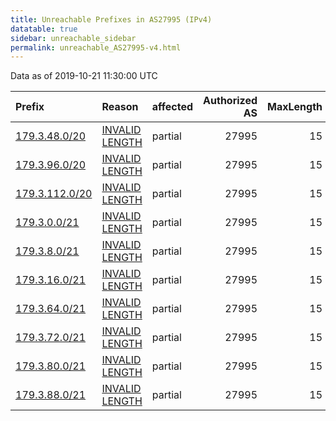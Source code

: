 ```yaml
---
title: Unreachable Prefixes in AS27995 (IPv4)
datatable: true
sidebar: unreachable_sidebar
permalink: unreachable_AS27995-v4.html
---
```


Data as of 2019-10-21 11:30:00 UTC


<div class="datatable-begin"></div>

| Prefix                                                 | Reason                                                                                                   | affected   |   Authorized AS |   MaxLength | Anchor                                         |   unreachable /24s |
|:-------------------------------------------------------|:---------------------------------------------------------------------------------------------------------|:-----------|----------------:|------------:|:-----------------------------------------------|-------------------:|
| [179.3.48.0/20](https://stat.ripe.net/179.3.48.0/20)   | [INVALID LENGTH](https://rpki-validator.ripe.net/announcement-preview?asn=AS27995&prefix=179.3.48.0/20)  | partial    |           27995 |          15 | [LACNIC](unreachable_LACNIC_RPKI_Root-v4.html) |                 16 |
| [179.3.96.0/20](https://stat.ripe.net/179.3.96.0/20)   | [INVALID LENGTH](https://rpki-validator.ripe.net/announcement-preview?asn=AS27995&prefix=179.3.96.0/20)  | partial    |           27995 |          15 | [LACNIC](unreachable_LACNIC_RPKI_Root-v4.html) |                 16 |
| [179.3.112.0/20](https://stat.ripe.net/179.3.112.0/20) | [INVALID LENGTH](https://rpki-validator.ripe.net/announcement-preview?asn=AS27995&prefix=179.3.112.0/20) | partial    |           27995 |          15 | [LACNIC](unreachable_LACNIC_RPKI_Root-v4.html) |                 16 |
| [179.3.0.0/21](https://stat.ripe.net/179.3.0.0/21)     | [INVALID LENGTH](https://rpki-validator.ripe.net/announcement-preview?asn=AS27995&prefix=179.3.0.0/21)   | partial    |           27995 |          15 | [LACNIC](unreachable_LACNIC_RPKI_Root-v4.html) |                  8 |
| [179.3.8.0/21](https://stat.ripe.net/179.3.8.0/21)     | [INVALID LENGTH](https://rpki-validator.ripe.net/announcement-preview?asn=AS27995&prefix=179.3.8.0/21)   | partial    |           27995 |          15 | [LACNIC](unreachable_LACNIC_RPKI_Root-v4.html) |                  8 |
| [179.3.16.0/21](https://stat.ripe.net/179.3.16.0/21)   | [INVALID LENGTH](https://rpki-validator.ripe.net/announcement-preview?asn=AS27995&prefix=179.3.16.0/21)  | partial    |           27995 |          15 | [LACNIC](unreachable_LACNIC_RPKI_Root-v4.html) |                  8 |
| [179.3.64.0/21](https://stat.ripe.net/179.3.64.0/21)   | [INVALID LENGTH](https://rpki-validator.ripe.net/announcement-preview?asn=AS27995&prefix=179.3.64.0/21)  | partial    |           27995 |          15 | [LACNIC](unreachable_LACNIC_RPKI_Root-v4.html) |                  8 |
| [179.3.72.0/21](https://stat.ripe.net/179.3.72.0/21)   | [INVALID LENGTH](https://rpki-validator.ripe.net/announcement-preview?asn=AS27995&prefix=179.3.72.0/21)  | partial    |           27995 |          15 | [LACNIC](unreachable_LACNIC_RPKI_Root-v4.html) |                  8 |
| [179.3.80.0/21](https://stat.ripe.net/179.3.80.0/21)   | [INVALID LENGTH](https://rpki-validator.ripe.net/announcement-preview?asn=AS27995&prefix=179.3.80.0/21)  | partial    |           27995 |          15 | [LACNIC](unreachable_LACNIC_RPKI_Root-v4.html) |                  8 |
| [179.3.88.0/21](https://stat.ripe.net/179.3.88.0/21)   | [INVALID LENGTH](https://rpki-validator.ripe.net/announcement-preview?asn=AS27995&prefix=179.3.88.0/21)  | partial    |           27995 |          15 | [LACNIC](unreachable_LACNIC_RPKI_Root-v4.html) |                  8 |

<div class="datatable-end"></div>